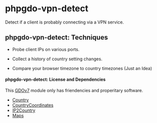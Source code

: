 # phpgdo-vpn-detect

Detect if a client is probably connecting via a VPN service.

## phpgdo-vpn-detect: Techniques

- Probe client IPs on various ports.

- Collect a history of country setting changes.

- Compare your browser timezone to country timezones (Just an Idea)

#### phpgdo-vpn-detect: License and Dependencies

This
[GDOv7](https://github.com/gizmore/phpgdo)
module only has friendencies and properitary software.

- [Country](https://github.com/gizmore/phpgdo-country)
- [CountryCoordinates](https://github.com/gizmore/phpgdo-country-coordinates)
- [IP2Country](https://github.com/gizmore/phpgdo-ip2country)
- [Maps](https://github.com/gizmore/phpgdo-maps)

